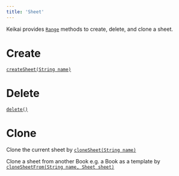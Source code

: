 ```yaml
---
title: 'Sheet'
---
```


Keikai provides [`Range`](https://keikai.io/javadoc/latest/io/keikai/api/Range.html) methods to create, delete, and clone a sheet.

# Create
[`createSheet(String name)`](https://keikai.io/javadoc/latest/io/keikai/api/Range.html#createSheet-java.lang.String-)


# Delete
[`delete()`](https://keikai.io/javadoc/latest/io/keikai/api/Range.html#deleteSheet--)

# Clone
Clone the current sheet by [`cloneSheet(String name)`](https://keikai.io/javadoc/latest/io/keikai/api/Range.html#cloneSheet-java.lang.String-)

Clone a sheet from another Book e.g. a Book as a template by [`cloneSheetFrom(String name, Sheet sheet)`](https://keikai.io/javadoc/latest/io/keikai/api/Range.html#cloneSheetFrom-java.lang.String-io.keikai.api.model.Sheet-)